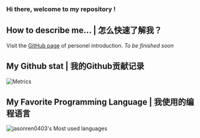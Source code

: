 ### Hi there, welcome to my repository !

<!--
**jasonren0403/jasonren0403** is a ✨ _special_ ✨ repository because its `README.md` (this file) appears on your GitHub profile.

Here are some ideas to get you started:

- 🔭 I’m currently working on ...
- 🌱 I’m currently learning ...
- 👯 I’m looking to collaborate on ...
- 🤔 I’m looking for help with ...
- 💬 Ask me about ...
- 📫 How to reach me: ...
- 😄 Pronouns: ...
- ⚡ Fun fact: ...
-->

## How to describe me... | 怎么快速了解我？

Visit the [GitHub page](https://jasonren0403.github.io/jasonren0403/others) of personel introduction. _To be finished soon_

## My Github stat | 我的Github贡献记录

![Metrics](https://metrics.lecoq.io/jasonren0403?template=terminal&config.timezone=Asia%2FShanghai)

## My Favorite Programming Language | 我使用的编程语言

![jasonren0403's Most used languages](https://github-readme-stats.vercel.app/api/top-langs?username=jasonren0403&layout=compact&hide_border=true&langs_count=5)
